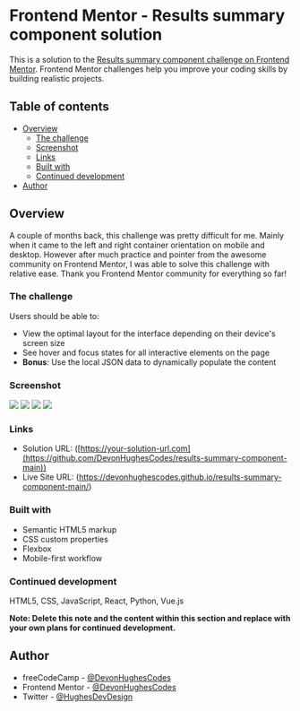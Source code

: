# Frontend Mentor - Results summary component solution

This is a solution to the [Results summary component challenge on Frontend Mentor](https://www.frontendmentor.io/challenges/results-summary-component-CE_K6s0maV). Frontend Mentor challenges help you improve your coding skills by building realistic projects. 

## Table of contents

- [Overview](#overview)
  - [The challenge](#the-challenge)
  - [Screenshot](#screenshot)
  - [Links](#links)
  - [Built with](#built-with)
  - [Continued development](#continued-development)
- [Author](#author)

## Overview

A couple of months back, this challenge was pretty difficult for me. Mainly when it came to the left and right container orientation on mobile and desktop. However after much practice and pointer from the awesome community on Frontend Mentor, I was able to solve this challenge with relative ease. Thank you Frontend Mentor community for everything so far!

### The challenge

Users should be able to:

- View the optimal layout for the interface depending on their device's screen size
- See hover and focus states for all interactive elements on the page
- **Bonus**: Use the local JSON data to dynamically populate the content

### Screenshot

![](./Screen%20Captures/%20Desktop%20View.jpg)
![](./Screen%20Captures/Desktop%20View%20Active.jpg)
![](./Screen%20Captures/Mobile%20View.jpg)
![](./Screen%20Captures/Mobile%20View%20Active.jpg)

### Links

- Solution URL: ([https://your-solution-url.com](https://github.com/DevonHughesCodes/results-summary-component-main))
- Live Site URL: (https://devonhughescodes.github.io/results-summary-component-main/)

### Built with

- Semantic HTML5 markup
- CSS custom properties
- Flexbox
- Mobile-first workflow

### Continued development

HTML5, CSS, JavaScript, React, Python, Vue.js

**Note: Delete this note and the content within this section and replace with your own plans for continued development.**
## Author

- freeCodeCamp - [@DevonHughesCodes](https://www.freecodecamp.org/DevonHughesCodes)
- Frontend Mentor - [@DevonHughesCodes](https://www.frontendmentor.io/profile/DevonHughesCodes)
- Twitter - [@HughesDevDesign](https://twitter.com/HughesDevDesign)
